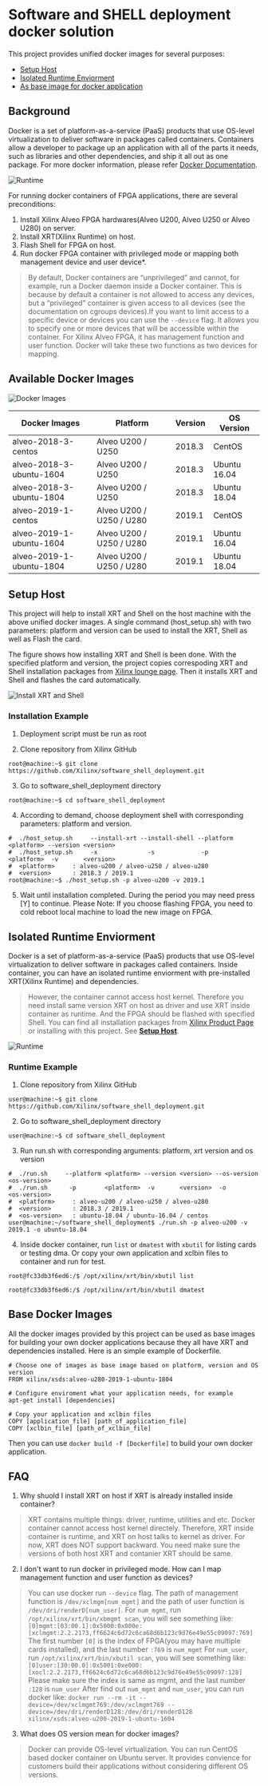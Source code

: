 # Software and SHELL deployment docker solution

This project provides unified docker images for several purposes: 

* [Setup Host](#setup-host)
* [Isolated Runtime Enviorment](#isolated-runtime-enviorment)
* [As base image for docker application](#base-docker-images)

## Background

Docker is a set of platform-as-a-service (PaaS) products that use OS-level virtualization to deliver software in packages called containers. Containers allow a developer to package up an application with all of the parts it needs, such as libraries and other dependencies, and ship it all out as one package. For more docker information, please refer [Docker Documentation](https://docs.docker.com). 

![Runtime](doc/runtime.png)

For running docker containers of FPGA applications, there are several preconditions:
1. Install Xilinx Alveo FPGA hardwares(Alveo U200, Alveo U250 or Alveo U280) on server.
2. Install XRT(Xilinx Runtime) on host.
3. Flash Shell for FPGA on host.
4. Run docker FPGA container with privileged mode or mapping both management device and user device\*.
> By default, Docker containers are “unprivileged” and cannot, for example, run a Docker daemon inside a Docker container. This is because by default a container is not allowed to access any devices, but a “privileged” container is given access to all devices (see the documentation on cgroups devices).If you want to limit access to a specific device or devices you can use the `--device` flag. It allows you to specify one or more devices that will be accessible within the container. For Xilinx Alveo FPGA, it has management function and user function. Docker will take these two functions as two devices for mapping. 

## Available Docker Images
![Docker Images](doc/docker_images.png)

Docker Images | Platform | Version | OS Version
------------- | -------- | ------- | ----------
alveo-2018-3-centos      | Alveo U200 / U250 | 2018.3 | CentOS
alveo-2018-3-ubuntu-1604 | Alveo U200 / U250 | 2018.3 | Ubuntu 16.04
alveo-2018-3-ubuntu-1804 | Alveo U200 / U250 | 2018.3 | Ubuntu 18.04
alveo-2019-1-centos      | Alveo U200 / U250 / U280 | 2019.1 | CentOS
alveo-2019-1-ubuntu-1604 | Alveo U200 / U250 / U280 | 2019.1 | Ubuntu 16.04
alveo-2019-1-ubuntu-1804 | Alveo U200 / U250 / U280 | 2019.1 | Ubuntu 18.04

## Setup Host

This project will help to install XRT and Shell on the host machine with the above unified docker images. A single command (host_setup.sh) with two parameters: platform and version can be used to install the XRT, Shell as well as Flash the card.

The figure shows how installing XRT and Shell is been done. With the specified platform and version, the project copies correspoding XRT and Shell installation packages from [Xilinx lounge page](https://www.xilinx.com/products/boards-and-kits/alveo.html). Then it installs XRT and Shell and flashes the card automatically.  

![Install XRT and Shell](doc/install_xrt_shell.png)

### Installation Example
1. Deployment script must be run as root

2. Clone repository from Xilinx GitHub
```
root@machine:~$ git clone https://github.com/Xilinx/software_shell_deployment.git
```

3. Go to software_shell_deployment directory
```
root@machine:~$ cd software_shell_deployment
```

4. According to demand, choose deployment shell with corresponding parameters: platform and version.
```
#  ./host_setup.sh     --install-xrt --install-shell --platform <platform> --version <version>
#  ./host_setup.sh     -x              -s             -p        <platform>  -v       <version>
#  <platform>     : alveo-u200 / alveo-u250 / alveo-u280
#  <version>      : 2018.3 / 2019.1
root@machine:~$ ./host_setup.sh -p alveo-u200 -v 2019.1 
```

5. Wait until installation completed. During the period you may need press [Y] to continue. Please Note: If you choose flashing FPGA, you need to cold reboot local machine to load the new image on FPGA.


## Isolated Runtime Enviorment

Docker is a set of platform-as-a-service (PaaS) products that use OS-level virtualization to deliver software in packages called containers. Inside container, you can have an isolated runtime enviorment with pre-installed XRT(Xilinx Runtime) and dependencies. 
> However, the container cannot access host kernel. Therefore you need install same version XRT on host as driver and use XRT inside container as runtime. And the FPGA should be flashed with specified Shell. You can find all installation packages from [Xilinx Product Page](https://www.xilinx.com/products/boards-and-kits/alveo.html) or installing with this project. See [**Setup Host**](#setup-host). 

![Runtime](doc/runtime.png)

### Runtime Example
1. Clone repository from Xilinx GitHub
```
user@machine:~$ git clone https://github.com/Xilinx/software_shell_deployment.git
```
2. Go to software_shell_deployment directory
```
user@machine:~$ cd software_shell_deployment
```

3. Run run.sh with corresponding arguments: platform, xrt version and os version
```
#  ./run.sh     --platform <platform> --version <version> --os-version <os-version>
#  ./run.sh      -p        <platform>  -v       <version>  -o          <os-version>
#  <platform>     : alveo-u200 / alveo-u250 / alveo-u280
#  <version>      : 2018.3 / 2019.1
#  <os-version>   : ubuntu-18.04 / ubuntu-16.04 / centos
user@machine:~/software_shell_deployment$ ./run.sh -p alveo-u200 -v 2019.1 -o ubuntu-18.04
```

4. Inside docker container, run `list` or `dmatest` with `xbutil` for listing cards or testing dma. Or copy your own application and xclbin files to container and run for test. 
```
root@fc33db3f6ed6:/$ /opt/xilinx/xrt/bin/xbutil list

root@fc33db3f6ed6:/$ /opt/xilinx/xrt/bin/xbutil dmatest
```


## Base Docker Images
All the docker images provided by this project can be used as base images for building your own docker applications because they all have XRT and dependencies installed. Here is an simple example of Dockerfile.

```
# Choose one of images as base image based on platform, version and OS version
FROM xilinx/xsds:alveo-u280-2019-1-ubuntu-1804

# Configure enviroment what your application needs, for example
apt-get install [dependencies]

# Copy your application and xclbin files
COPY [application_file] [path_of_application_file]
COPY [xclbin_file] [path_of_xclbin_file]
```

Then you can use `docker build -f [Dockerfile]` to build your own docker application. 

## FAQ
1. Why shuold I install XRT on host if XRT is already installed inside container?
> XRT contains multiple things: driver, runtime, utilities and etc. Docker container cannot access host kernel directely. Therefore, XRT inside container is runtime, and XRT on host talks to kernel as driver. 
> For now, XRT does NOT support backward. You need make sure the versions of both host XRT and contanier XRT should be same. 

2. I don't want to run docker in privileged mode. How can I map management function and user function as devices?
> You can use docker run `--device` flag. The path of management function is `/dev/xclmgm[num_mgmt]` and the path of user function is `/dev/dri/renderD[num_user]`. 
> For `num_mgmt`, run `/opt/xilinx/xrt/bin/xbmgmt scan`, you will see something like:
> `[0]mgmt:[03:00.1]:0x5000:0x000e:[xclmgmt:2.2.2173,ff6624c6d72c6ca68d6b123c9d76e49e55c09097:769]`
> The first number `[0]` is the index of FPGA(you may have multiple cards installed), and the last number `:769` is `num_mgmt`
> For `num_user`, run `/opt/xilinx/xrt/bin/xbutil scan`, you will see something like:
> `[0]user:[30:00.0]:0x5001:0xe000:[xocl:2.2.2173,ff6624c6d72c6ca68d6b123c9d76e49e55c09097:128]`
> Please make sure the index is same as mgmt, and the last number `:128` is `num_user`
> After find out `num_mgmt` and `num_user`, you can run docker like:
> `docker run --rm -it --device=/dev/xclmgmt769:/dev/xclmgmt769 --device=/dev/dri/renderD128:/dev/dri/renderD128 xilinx/xsds:alveo-u200-2019-1-ubuntu-1604`

3. What does OS version mean for docker images?
> Docker can provide OS-level virtualization. You can run CentOS based docker container on Ubuntu server. It provides convience for customers build their applications without considering different OS versions. 

